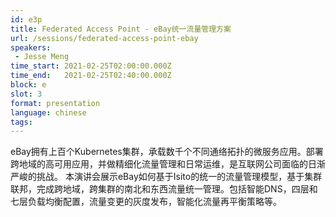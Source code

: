 ```yaml
---
id: e3p
title: Federated Access Point - eBay统一流量管理方案
url: /sessions/federated-access-point-ebay
speakers:
 - Jesse Meng
time_start: 2021-02-25T02:00:00.000Z
time_end:   2021-02-25T02:40:00.000Z
block: e
slot: 3
format: presentation
language: chinese
tags:
---
```


eBay拥有上百个Kubernetes集群，承载数千个不同通络拓扑的微服务应用。部署跨地域的高可用应用，并做精细化流量管理和日常运维，是互联网公司面临的日渐严峻的挑战。
本演讲会展示eBay如何基于Isito的统一的流量管理模型，基于集群联邦，完成跨地域，跨集群的南北和东西流量统一管理。包括智能DNS，四层和七层负载均衡配置，流量变更的灰度发布，智能化流量再平衡策略等。
